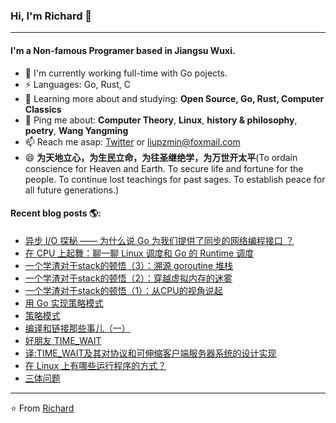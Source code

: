 ### Hi, I'm Richard 👋
---

#### I'm a Non-famous Programer based in Jiangsu Wuxi.

- 🏢 I'm currently working full-time with Go pojects.
- ⚡ Languages: Go, Rust, C
- 🌱 Learning more about and studying: **Open Source, Go, Rust, Computer Classics**
- 💬 Ping me about: **Computer Theory**, **Linux**, **history & philosophy**, **poetry**, **Wang Yangming**
- 📫 Reach me asap: <a href="https://twitter.com/liupzmin/">Twitter</a> or liupzmin@foxmail.com
- 😄 **为天地立心，为生民立命，为往圣继绝学，为万世开太平**(To ordain conscience for Heaven and Earth. To secure life and fortune for the people. To continue lost teachings for past sages. To establish peace for all future generations.)

#### Recent blog posts 🌎:
- [异步 I/O 探秘 —— 为什么说 Go 为我们提供了同步的网络编程接口 ？](https://liupzmin.com/2023/06/28/golang/netpoller/)
- [在 CPU 上起舞：聊一聊 Linux 调度和 Go 的 Runtime 调度](https://liupzmin.com/2022/05/27/theory/schedule/)
- [一个学渣对于stack的顿悟（3）：溯源 goroutine 堆栈](https://liupzmin.com/2022/04/26/theory/stack-insight-03/)
- [一个学渣对于stack的顿悟（2）：穿越虚拟内存的迷雾](https://liupzmin.com/2021/07/20/theory/stack-insight-02/)
- [一个学渣对于stack的顿悟（1）：从CPU的视角说起](https://liupzmin.com/2021/06/27/theory/stack-insight-01-md/)
- [用 Go 实现策略模式](https://liupzmin.com/2021/01/15/design_patterns/strategy-go/)
- [策略模式](https://liupzmin.com/2021/01/03/design_patterns/strategy/)
- [编译和链接那些事儿（一）](https://liupzmin.com/2020/03/24/c/static-link-dynamic-link-1/)
- [好朋友 TIME_WAIT](https://liupzmin.com/2020/02/26/network/tcp-time-wait/)
- [译:TIME_WAIT及其对协议和可伸缩客户端服务器系统的设计实现](https://liupzmin.com/2020/01/09/theory/time-wait-system-design/)
- [在 Linux 上有哪些运行程序的方式？](https://liupzmin.com/2019/11/26/linux/how-do-we-run-programs-on-unix-systems/)
- [三体问题](https://liupzmin.com/2019/10/09/theory/three-body-problem/)
---

⭐️ From [Richard](https://github.com/liupzmin)

<!--
**liupzmin/liupzmin** is a ✨ _special_ ✨ repository because its `README.md` (this file) appears on your GitHub profile.

Here are some ideas to get you started:

- 🔭 I’m currently working on ...
- 🌱 I’m currently learning ...
- 👯 I’m looking to collaborate on ...
- 🤔 I’m looking for help with ...
- 💬 Ask me about ...
- 📫 How to reach me: ...
- 😄 Pronouns: ...
- ⚡ Fun fact: ...
-->
